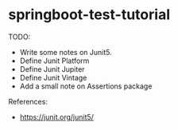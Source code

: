 # springboot-test-tutorial

TODO:

- Write some notes on Junit5. 
- Define Junit Platform
- Define Junit Jupiter
- Define Junit Vintage
- Add a small note on Assertions package

References:

- https://junit.org/junit5/
